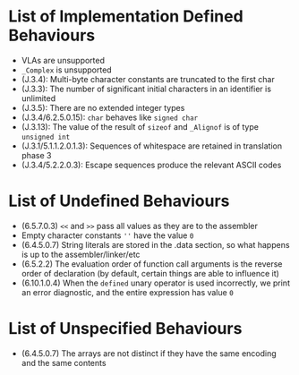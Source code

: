 # List of Implementation Defined Behaviours

- VLAs are unsupported
- `_Complex` is unsupported
- (J.3.4): Multi-byte character constants are truncated to the first
char
- (J.3.3): The number of significant initial characters in an identifier
is unlimited
- (J.3.5): There are no extended integer types
- (J.3.4/6.2.5.0.15): `char` behaves like `signed char`
- (J.3.13): The value of the result of `sizeof` and `_Alignof` is of
type `unsigned int`
- (J.3.1/5.1.1.2.0.1.3): Sequences of whitespace are retained in
translation phase 3
- (J.3.4/5.2.2.0.3): Escape sequences produce the relevant ASCII codes

# List of Undefined Behaviours

- (6.5.7.0.3) `<<` and `>>` pass all values as they are to the assembler
- Empty character constants `''` have the value `0`
- (6.4.5.0.7) String literals are stored in the .data section, so what happens
  is up to the assembler/linker/etc
- (6.5.2.2) The evaluation order of function call arguments is the reverse order
  of declaration (by default, certain things are able to influence it)
- (6.10.1.0.4) When the `defined` unary operator is used incorrectly, we print
  an error diagnostic, and the entire expression has value `0`

# List of Unspecified Behaviours

- (6.4.5.0.7) The arrays are not distinct if they have the same encoding
and the same contents
